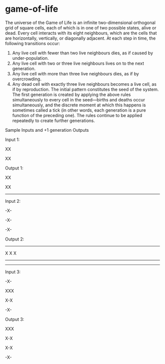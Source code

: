 game-of-life
============

The universe of the Game of Life is an infinite two-dimensional orthogonal grid of square cells, each of which is in one of two possible states, alive or dead. Every cell interacts with its eight neighbours, which are the cells that are horizontally, vertically, or diagonally adjacent. At each step in time, the following transitions occur:

1.    Any live cell with fewer than two live neighbours dies, as if caused by under-population.
2.    Any live cell with two or three live neighbours lives on to the next generation.
3.    Any live cell with more than three live neighbours dies, as if by overcrowding.
4.    Any dead cell with exactly three live neighbours becomes a live cell, as if by reproduction.
The initial pattern constitutes the seed of the system. The first generation is created by applying the above rules simultaneously to every cell in the seed—births and deaths occur simultaneously, and the discrete moment at which this happens is sometimes called a tick (in other words, each generation is a pure function of the preceding one). The rules continue to be applied repeatedly to create further generations.

 

Sample Inputs and +1 generation Outputs

Input 1:

XX

XX

Output 1:

XX

XX

------------------------------

Input 2:

-X-

-X-

-X-

 

Output 2:

- - -

X X X

- - -
_______________

Input 3:

-X-

XXX

X-X

-X-

 

Output 3:

XXX

X-X

X-X

-X-
